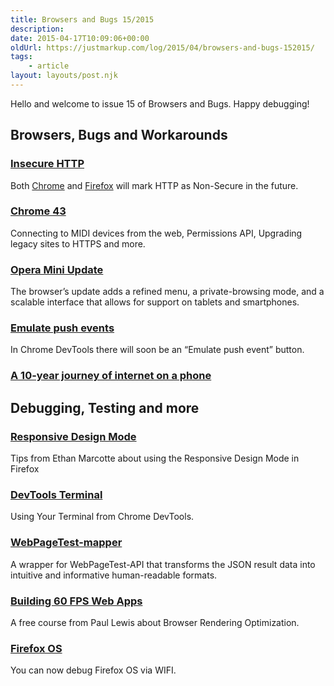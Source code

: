 ```yaml
---
title: Browsers and Bugs 15/2015
description: 
date: 2015-04-17T10:09:06+00:00
oldUrl: https://justmarkup.com/log/2015/04/browsers-and-bugs-152015/
tags:
    - article
layout: layouts/post.njk
---
```


Hello and welcome to issue 15 of Browsers and Bugs. Happy debugging!

Browsers, Bugs and Workarounds
------------------------------

### [Insecure HTTP](https://groups.google.com/forum/#!topic/mozilla.dev.platform/xaGffxAM-hs%5B1-25%5D)

Both [Chrome](https://www.chromium.org/Home/chromium-security/marking-http-as-non-secure) and [Firefox](https://groups.google.com/forum/#!topic/mozilla.dev.platform/xaGffxAM-hs%5B1-25%5D) will mark HTTP as Non-Secure in the future.

### [Chrome 43](http://blog.chromium.org/2015/04/chrome-43-beta-web-midi-and-upgrading.html)

Connecting to MIDI devices from the web, Permissions API, Upgrading legacy sites to HTTPS and more.

### [Opera Mini Update](http://www.cnet.com/news/opera-mini-for-android-gets-major-overhaul-to-target-more-users/)

The browser’s update adds a refined menu, a private-browsing mode, and a scalable interface that allows for support on tablets and smartphones.

### [Emulate push events](https://codereview.chromium.org/1079013002/)

In Chrome DevTools there will soon be an “Emulate push event” button.

### [A 10-year journey of internet on a phone](http://blogs.opera.com/news/2015/04/opera-mini-history-new-version-android/)

Debugging, Testing and more
---------------------------

### [Responsive Design Mode](https://twitter.com/RWD/status/588057697678991361)

Tips from Ethan Marcotte about using the Responsive Design Mode in Firefox

### [DevTools Terminal](http://www.html5rocks.com/en/tutorials/developertools/devtools-terminal/)

Using Your Terminal from Chrome DevTools.

### [WebPageTest-mapper](http://cruft.io/posts/introducing-webpagetest-mapper/)

A wrapper for WebPageTest-API that transforms the JSON result data into intuitive and informative human-readable formats.

### [Building 60 FPS Web Apps](https://www.udacity.com/course/ud860)

A free course from Paul Lewis about Browser Rendering Optimization.

### [Firefox OS](http://convolv.es/blog/2015/03/25/wifi-debug-fxos/)

You can now debug Firefox OS via WIFI.